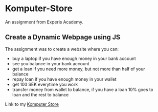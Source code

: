 # Komputer-Store
An assignment from Experis Academy.
## Create a Dynamic Webpage using JS
The assignment was to create a website where you can: 
* buy a laptop if you have enough money in your bank account
* see you balance in your bank account
* get a loan if you need more money, but not more than half of your balance
* repay loan if you have enough money in your wallet
* get 100 SEK everytime you work
* transfer money from wallet to balance, if you have a loan 10% goes to loan and the rest to balance

Link to my [Komputer Store](https://amandastahlberg.github.io/Komputer-Store/)
